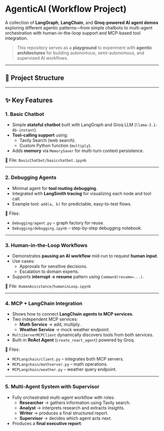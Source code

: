 # AgenticAI (Workflow Project)

A collection of **LangGraph**, **LangChain**, and **Groq-powered AI agent demos** exploring different agentic patterns—from simple chatbots to multi-agent orchestration with human-in-the-loop support and MCP-based tool integration.

>  This repository serves as a **playground** to experiment with **agentic architectures** for building autonomous, semi-autonomous, and supervised AI workflows.

---

## 📂 Project Structure


---

## ✨ Key Features

### 1. **Basic Chatbot**
- Simple **stateful chatbot** built with LangGraph and Groq LLM (`llama-3.1-8b-instant`).
- **Tool-calling support** using:
  - Tavily Search (web search).
  - Custom Python function (`multiply`).
- Adds **memory** via `MemorySaver` for multi-turn context persistence.

📂 File: `BasicChatbot/basicchatbot.ipynb`

---

### 2. **Debugging Agents**
- Minimal agent for **tool routing debugging**.
- Integrated with **LangSmith tracing** for visualizing each node and tool call.
- Example tool: `add(a, b)` for predictable, easy-to-test flows.

📂 Files:
- `Debugging/agent.py` – graph factory for reuse.
- `Debugging/debugging.ipynb` – step-by-step debugging notebook.

---

### 3. **Human-in-the-Loop Workflows**
- Demonstrates **pausing an AI workflow** mid-run to request **human input**.
- Use cases:
  - Approvals for sensitive decisions.
  - Escalation to domain experts.
- Supports **interrupt → resume** pattern using `Command(resume=...)`.

📂 File: `HumanAssistance/humaninLoop.ipynb`

---

### 4. **MCP + LangChain Integration**
- Shows how to connect **LangChain agents to MCP services**.
- Two independent MCP services:
  - **Math Service** → add, multiply.
  - **Weather Service** → mock weather endpoint.
- `MultiServerMCPClient` dynamically discovers tools from both services.
- Built-in **ReAct Agent** (`create_react_agent`) powered by Groq.

📂 Files:
- `MCPLangchain/client.py` – integrates both MCP servers.
- `MCPLangchain/mathserver.py` – math operations.
- `MCPLangchain/weather.py` – weather query endpoint.

---

### 5. **Multi-Agent System with Supervisor**
- Fully orchestrated multi-agent workflow with roles:
  - **Researcher** → gathers information using Tavily search.
  - **Analyst** → interprets research and extracts insights.
  - **Writer** → produces a final structured report.
  - **Supervisor** → decides which agent acts next.
- Produces a **final executive report**:



